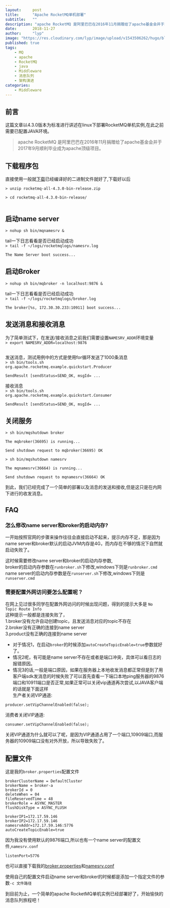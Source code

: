 ```yaml
---
layout:     post 
title:      "Apache RocketMQ单机部署"
subtitle:   ""
description: "apache RocketMQ 是阿里巴巴在2016年11月捐赠给了apache基金会并于2017年9月顺利毕业成为apache顶级项目"
date:       2018-11-27
author:     "lyp"
image: "https://res.cloudinary.com/lyp/image/upload/v1543506262/hugo/blog.github.io/apache-rocketMQ-introduction/7046d2bf0d97278682129887309cc1a6.jpg"
published: true
tags:
    - MQ
    - apache 
    - RocketMQ
    - java
    - Middleware
    - 消息队列
    - 架构演进
categories: 
    - Middleware
---
```


## 前言
这篇文章以4.3.0版本为标准进行讲述在linux下部署RocketMQ单机实例,在此之前需要已配置JAVA环境。

> apache RocketMQ 是阿里巴巴在2016年11月捐赠给了apache基金会并于2017年9月顺利毕业成为apache顶级项目。

## 下载程序包

直接使用一般就[下载](https://www.apache.org/dyn/closer.cgi?path=rocketmq/4.3.2/rocketmq-all-4.3.2-source-release.zip)已经编译好的二进制文件就好了,下载好以后


<code>&gt; unzip rocketmq-all-4.3.0-bin-release.zip  
&gt; cd rocketmq-all-4.3.0-bin-release/  
</code>

## 启动name server
<code>&gt; nohup sh bin/mqnamesrv & 
</code>

tail一下日志看看是否已经启动成功  
<code>&gt; tail -f ~/logs/rocketmqlogs/namesrv.log  
The Name Server boot success... 
</code>

## 启动Broker
<code>&gt; nohup sh bin/mqbroker -n localhost:9876 & 
</code>

tail一下日志看看是否已经启动成功  
<code>&gt; tail -f ~/logs/rocketmqlogs/broker.log  
The broker[%s, 172.30.30.233:10911] boot success...
</code>

## 发送消息和接收消息
为了简单测试下，在发送/接收消息之前我们需要设置``NAMESRV_ADDR``环境变量  
<code>&gt; export NAMESRV_ADDR=localhost:9876  
</code>

发送消息，测试用例中的方式是使用for循环发送了1000条消息  
<code>&gt; sh bin/tools.sh org.apache.rocketmq.example.quickstart.Producer  
SendResult [sendStatus=SEND_OK, msgId= ...
</code>

接收消息  
<code>&gt; sh bin/tools.sh org.apache.rocketmq.example.quickstart.Consumer   
SendResult [sendStatus=SEND_OK, msgId= ...
</code>

## 关闭服务
<code>&gt; sh bin/mqshutdown broker  
The mqbroker(36695) is running...  
Send shutdown request to mqbroker(36695) OK
</code>

<code>&gt; sh bin/mqshutdown namesrv  
The mqnamesrv(36664) is running...  
Send shutdown request to mqnamesrv(36664) OK
</code>

到此，我们已经完成了一个简单的部署以及消息的发送和接收,但是这只是在内网下进行的收发消息。

## FAQ

### 怎么修改name server和broker的启动内存?
一开始按照官网的步骤来操作往往会直接启动不起来，提示内存不足，那是因为name server和broker默认的启动JVM内存是4G，而内存在不够的情况下自然就启动失败了。 

这时候需要修改name server和broker的启动内存参数,  
broker的启动内存参数在``runbroker.sh``下修改,windows下则是``runbroker.cmd``  
name server的启动内存参数是在``runserver.sh``下修改,windows下则是``runserver.cmd``  

### 需要配置外网访问要怎么配置呢？

在网上见过很多同学在配置外网访问的时候出现问题，得到的提示大多是
``
No Topic Route Info
``  
这种提示一般都是连接失败了，  
1.broker没有允许自动创建topic，且发送消息对应的topic不存在  
2.broker没有正确的连接到name server  
3.product没有正确的连接到name server  

- 对于情况1，在启动``broker``的时候添加``autoCreateTopicEnable=true``参数就好了。  
- 情况2呢，有可能是name server不存在或者是端口冲突，具体可以看日志的报错原因。  
- 情况3的话,一般是端口原因，如果在服务器上本地收发消息都正常但是到了用客户端sdk发消息的时候失败了可以首先查看一下端口本地ping服务器的9876端口和10911端口是否正常,如果正常可以关闭vip通道再次尝试,以JAVA客户端的话就是下面这样  
生产者关闭VIP通道:
```
producer.setVipChannelEnabled(false);
```  
消费者关闭VIP通道:
```
consumer.setVipChannelEnabled(false);
```  
关闭VIP通道为什么就可以了呢，是因为VIP通道占用了一个端口,10909端口,而服务器的10909端口没有对外开放，所以导致失败了。


## 配置文件

这是我的``broker.properties``配置文件  

```  
brokerClusterName = DefaultCluster  
brokerName = broker-a  
brokerId = 0  
deleteWhen = 04  
fileReservedTime = 48  
brokerRole = ASYNC_MASTER  
flushDiskType = ASYNC_FLUSH  

brokerIP1=172.17.59.146  
brokerIP2=172.17.59.146  
namesrvAddr=172.17.59.146:5776  
autoCreateTopicEnable=true  
```

因为我没有使用默认的9876端口,所以也有一个name server的配置文件,``namesrv.conf`` 
 
```
listenPort=5776
```
也可以直接下载我的[broker.properties](https://res.cloudinary.com/lyp/raw/upload/v1543502478/hugo/blog.github.io/apache-rocketMQ-introduction/broker.properties)和[namesrv.conf](https://res.cloudinary.com/lyp/raw/upload/v1543502477/hugo/blog.github.io/apache-rocketMQ-introduction/namesrv.conf)

使用自己的配置文件启动name server和broker的时候都是添加一个指定文件的参数``-c 文件路径``  

到目前为止，一个简单的apache RocketMQ单机实例已经部署好了，开始愉快的消息队列旅程吧！







